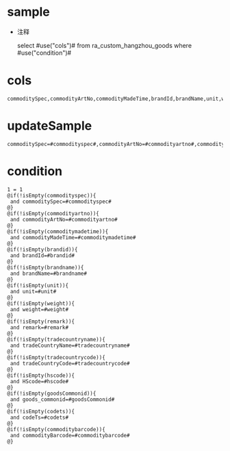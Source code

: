 sample
===
* 注释

	select #use("cols")# from ra_custom_hangzhou_goods  where  #use("condition")#

cols
===
	commoditySpec,commodityArtNo,commodityMadeTime,brandId,brandName,unit,weight,remark,tradeCountryName,tradeCountryCode,HScode,goods_commonid,codeTs,commodityBarcode

updateSample
===
	
	commoditySpec=#commodityspec#,commodityArtNo=#commodityartno#,commodityMadeTime=#commoditymadetime#,brandId=#brandid#,brandName=#brandname#,unit=#unit#,weight=#weight#,remark=#remark#,tradeCountryName=#tradecountryname#,tradeCountryCode=#tradecountrycode#,HScode=#hscode#,goods_commonid=#goodsCommonid#,codeTs=#codets#,commodityBarcode=#commoditybarcode#

condition
===

	1 = 1  
	@if(!isEmpty(commodityspec)){
	 and commoditySpec=#commodityspec#
	@}
	@if(!isEmpty(commodityartno)){
	 and commodityArtNo=#commodityartno#
	@}
	@if(!isEmpty(commoditymadetime)){
	 and commodityMadeTime=#commoditymadetime#
	@}
	@if(!isEmpty(brandid)){
	 and brandId=#brandid#
	@}
	@if(!isEmpty(brandname)){
	 and brandName=#brandname#
	@}
	@if(!isEmpty(unit)){
	 and unit=#unit#
	@}
	@if(!isEmpty(weight)){
	 and weight=#weight#
	@}
	@if(!isEmpty(remark)){
	 and remark=#remark#
	@}
	@if(!isEmpty(tradecountryname)){
	 and tradeCountryName=#tradecountryname#
	@}
	@if(!isEmpty(tradecountrycode)){
	 and tradeCountryCode=#tradecountrycode#
	@}
	@if(!isEmpty(hscode)){
	 and HScode=#hscode#
	@}
	@if(!isEmpty(goodsCommonid)){
	 and goods_commonid=#goodsCommonid#
	@}
	@if(!isEmpty(codets)){
	 and codeTs=#codets#
	@}
	@if(!isEmpty(commoditybarcode)){
	 and commodityBarcode=#commoditybarcode#
	@}
	
	